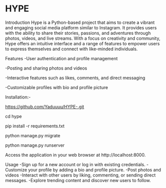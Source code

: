 # HYPE

Introduction
Hype is a Python-based project that aims to create a vibrant and engaging social media platform similar to Instagram. It provides users with the ability to share their stories, passions, and adventures through photos, videos, and live streams. With a focus on creativity and community, Hype offers an intuitive interface and a range of features to empower users to express themselves and connect with like-minded individuals.

Features
-User authentication and profile management

-Posting and sharing photos and videos

-Interactive features such as likes, comments, and direct messaging

-Customizable profiles with bio and profile picture


Installation:-

https://github.com/Yaduuuu/HYPE-.git

cd hype

pip install -r requirements.txt

python manage.py migrate

python manage.py runserver

Access the application in your web browser at http://localhost:8000.


Usage
-Sign up for a new account or log in with existing credentials.
-Customize your profile by adding a bio and profile picture.
-Post photos and videos
-Interact with other users by liking, commenting, or sending direct messages.
-Explore trending content and discover new users to follow.


